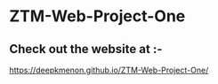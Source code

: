 # ZTM-Web-Project-One

## Check out the website at :- 

https://deepkmenon.github.io/ZTM-Web-Project-One/

